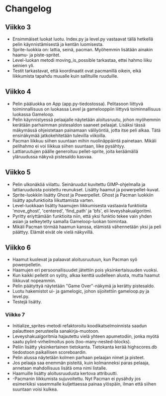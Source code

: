 # Changelog

## Viikko 3 
- Ensimmäiset luokat luotu. Index.py ja level.py vastaavat tällä hetkellä pelin käynnistämisestä ja kentän luomisesta. 
- Sprite-luokkia on: lattia, seinä, pacman. Myöhemmin lisätään ainakin haamu- ja piste-spritet.
- Level-luokan metodi moving_is_possible tarkastaa, ettei hahmo liiku seinien yli.
- Testit tarkastavat, että koordinaatit ovat pacmanillä oikein, eikä liikkumista tapahdu muualle kuin sallituille ruuduille.
 
## Viikko 4 
- Pelin pääluokka on App (app.py-tiedostossa). Pelitasoon liittyvä toiminnallisuus on luokassa Level ja gamelooppiin liittyvä toiminnallisuus luokassa Gameloop.
- Pelin käynnistyessä pelaajalle näytetään aloitusruutu, johon myöhemmin kerätään parhaimman pistesaldon saaneet pelaajat. Lisäksi tässä mäkymässä ohjeistetaan painamaan välilyöntiä, jotta itse peli alkaa. Tätä ensinäkymää jatkokehitetään tulevilla viikoilla. 
- Pacman liikkuu siihen suuntaan mihin nuolinäppäintä painetaan. Mikäli pelihahmo ei voi liikkua siihen suuntaan, liike pysähtyy.
- Lattiaruutujen päälle generoituu pellet-sprite, joita keräämällä yläruudussa näkyvä pistesaldo kasvaa. 

## Viikko 5 
- Pelin ulkonäköä viilattu. Seinäruudut kuvitettu GIMP-ohjelmalla ja lattiaruuduista poistettu reunukset. Lisätty haamut ja powerpellet-kuvat.
- Sprite-luokkiin lisätty Ghost ja Powerpellet. Ghost ja Pacman luokkiin lisätty apufunktioita liikuttamista varten.
- Level-luokkaan lisätty haamujen liikkumisesta vastaavia funktioita 'move_ghost', 'centered', 'find_path' ja 'bfs', eli leveyshakualgoritmi. 
- Pyritty eriyttämään funktioita niin, että yksi funktio tekee vain yhden asian ja selkeytetty samalla Gameloop-luokan toimintaa.
- Mikäli Pacman törmää haamun kanssa, elämistä vähennetään yksi ja peli päättyy. Elämät eivät ole vielä näkyvillä.

## Viikko 6
- Haamut kuolevat ja palaavat aloitusruutuun, kun Pacman syö powerpelletin.
- Haamujen eri persoonallisuudet jätettiin pois yksinkertaisuuden vuoksi. 
- Kun kaikki pelletit on syöty, alkaa kenttä uudelleen alusta, mutta haamut liikkuvat nopeammin.
- Pelin päätyttyä näytetään "Game Over"-näkymä ja kerätty pistesaldo.
- Luotu hakemistot ui- ja gamelogic, johon sijoitettiin gameloop.py ja level.py.
- Testejä lisätty.

### Viikko 7
- Initialize_sprites-metodi refaktoroitu koodikatselmoinnista saadun palautteen perusteella sanakirja-muotoon.
- Leveyshakualgoritmia hajautettu vielä yhteen apumetodiin, jonka myötä saatu pylint-virheilmoitus pois (too-many-nested-blocks).
- Peliin lisätty yksinkertainen tietokanta. Tietokanta kerää highscores.db tiedostoon paikallisen scoreboardin.
- Pelin alussa näytetään kolmen parhaan pelaajan nimet ja pisteet.
- Jos pelaaja saa enemmän pisteitä, kuin kolmanneksi paras pelaaja, annetaan mahdollisuus lisätä oma nimi listalle.
- Haamuille lisätty aloitusruudusta kertova attribuutti.
- -Pacmanin liikkumista sujuvoitettu. Nyt Pacman ei pysähdy jos esimerkiksi vasemmalle kuljettaessa painaa ylöspäin, ilman että siihen suuntaan voisi kulkea.
